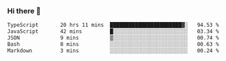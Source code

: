 ### Hi there 👋

<!--
**zhengis-alinur/zhengis-alinur** is a ✨ _special_ ✨ repository because its `README.md` (this file) appears on your GitHub profile.

Here are some ideas to get you started:

- 🔭 I’m currently working on ...
- 🌱 I’m currently learning ...
- 👯 I’m looking to collaborate on ...
- 🤔 I’m looking for help with ...
- 💬 Ask me about ...
- 📫 How to reach me: ...
- 😄 Pronouns: ...
- ⚡ Fun fact: ...
-->

<!--START_SECTION:waka-->

```txt
TypeScript       20 hrs 11 mins  ███████████████████████▓░   94.53 %
JavaScript       42 mins         █░░░░░░░░░░░░░░░░░░░░░░░░   03.34 %
JSON             9 mins          ▒░░░░░░░░░░░░░░░░░░░░░░░░   00.74 %
Bash             8 mins          ░░░░░░░░░░░░░░░░░░░░░░░░░   00.63 %
Markdown         3 mins          ░░░░░░░░░░░░░░░░░░░░░░░░░   00.24 %
```

<!--END_SECTION:waka-->
